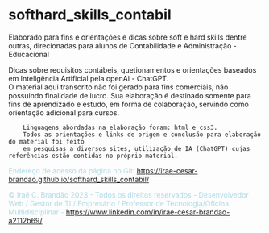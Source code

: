 # softhard_skills_contabil
Elaborado para fins e orientações e dicas sobre soft e hard skills dentre outras, direcionadas para alunos de Contabilidade e Administração - Educacional


Dicas sobre requisitos contábeis, quetionamentos e orientações baseados em Inteligência Artificial
      pela openAi  - ChatGPT.<br>
      O material aqui transcrito não foi gerado para fins comerciais, não possuindo finalidade 
        de lucro. Sua elaboração é destinado somente para fins de aprendizado e estudo, em forma 
        de colaboração, servindo como orientação adicional para cursos. 
        
        Linguagens abordadas na elaboração foram: html e css3.
        Todos as orientações e links de origem e conclusão para elaboração do material foi feito
        em pesquisas a diversos sites, utilização de IA (ChatGPT) cujas referências estão contidas no próprio material.


<h7  style="color: lightblue; text-align: center;"> Endereço de acesso da página no Git: 
	 <a href="https://irae-cesar-brandao.github.io/softhard_skills_contabil/  "  style="color: greenyellow;" target="_blank"> 
	https://irae-cesar-brandao.github.io/softhard_skills_contabil/
	</a></h7> 
 

<h7  style="color: lightblue; text-align: center;"> &copy;  Iraê C. Brandão  2023 -  Todos os direitos reservados - Desenvolvedor Web / Gestor de TI / Empresário / Professor de Tecnologia/Oficina Multidisciplinar - <a href="https://www.linkedin.com/in/irae-cesar-brandao-a2112b69/"  style="color: greenyellow;" target="_blank"> 
	https://www.linkedin.com/in/irae-cesar-brandao-a2112b69/ 
	</a></h7> 

